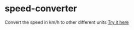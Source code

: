# speed-converter
Convert the speed in km/h to other different units
[Try it here](https://speed-converter.pages.dev/)
